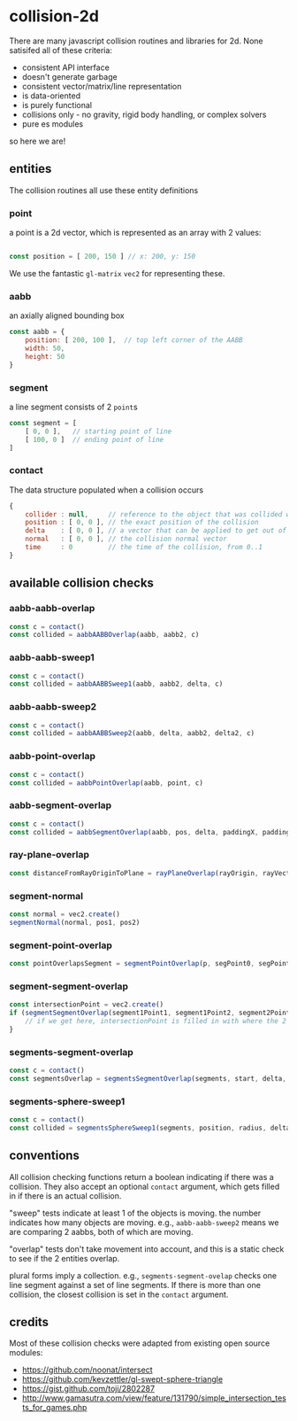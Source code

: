 # collision-2d

There are many javascript collision routines and libraries for 2d. None satisifed all of these criteria:

* consistent API interface
* doesn't generate garbage
* consistent vector/matrix/line representation
* is data-oriented
* is purely functional
* collisions only - no gravity, rigid body handling, or complex solvers
* pure es modules

so here we are!

## entities

The collision routines all use these entity definitions


### point

a point is a 2d vector, which is represented as an array with 2 values:
```javascript

const position = [ 200, 150 ] // x: 200, y: 150

```

We use the fantastic `gl-matrix` `vec2` for representing these.


### aabb

an axially aligned bounding box
```javascript
const aabb = {
    position: [ 200, 100 ],  // top left corner of the AABB
    width: 50,
    height: 50
}
```

###  segment

a line segment consists of 2 `point`s
```javascript
const segment = [
    [ 0, 0 ],   // starting point of line
    [ 100, 0 ]  // ending point of line
]
```


### contact

The data structure populated when a collision occurs

```javascript
{
    collider : null,     // reference to the object that was collided with
    position : [ 0, 0 ], // the exact position of the collision
    delta    : [ 0, 0 ], // a vector that can be applied to get out of the colliding state
    normal   : [ 0, 0 ], // the collision normal vector
    time     : 0         // the time of the collision, from 0..1
}
```


## available collision checks

### aabb-aabb-overlap


```javascript
const c = contact()
const collided = aabbAABBOverlap(aabb, aabb2, c)
```


### aabb-aabb-sweep1

```javascript
const c = contact()
const collided = aabbAABBSweep1(aabb, aabb2, delta, c)
```


### aabb-aabb-sweep2

```javascript
const c = contact()
const collided = aabbAABBSweep2(aabb, delta, aabb2, delta2, c)
```


### aabb-point-overlap

```javascript
const c = contact()
const collided = aabbPointOverlap(aabb, point, c)
```


### aabb-segment-overlap

```javascript
const c = contact()
const collided = aabbSegmentOverlap(aabb, pos, delta, paddingX, paddingY, c)
```


### ray-plane-overlap

```javascript
const distanceFromRayOriginToPlane = rayPlaneOverlap(rayOrigin, rayVector, planeOrigin, planeNormal)
```


### segment-normal

```javascript
const normal = vec2.create()
segmentNormal(normal, pos1, pos2)
```


### segment-point-overlap

```javascript
const pointOverlapsSegment = segmentPointOverlap(p, segPoint0, segPoint1) // true or false
```


### segment-segment-overlap

```javascript
const intersectionPoint = vec2.create()
if (segmentSegmentOverlap(segment1Point1, segment1Point2, segment2Point1, segment2Point2, intersectionPoint)) {
    // if we get here, intersectionPoint is filled in with where the 2 segments overlap
}
```


### segments-segment-overlap

```javascript
const c = contact()
const segmentsOverlap = segmentsSegmentOverlap(segments, start, delta, c)
```


### segments-sphere-sweep1

```javascript
const c = contact()
const collided = segmentsSphereSweep1(segments, position, radius, delta, c)
```


## conventions

All collision checking functions return a boolean indicating if there was a collision. They also accept an optional `contact` argument, which gets filled in if there is an actual collision.


"sweep" tests indicate at least 1 of the objects is moving. the number indicates how many objects are moving. e.g., `aabb-aabb-sweep2` means we are comparing 2 aabbs, both of which are moving.

"overlap" tests don't take movement into account, and this is a static check to see if the 2 entities overlap.

plural forms imply a collection. e.g., `segments-segment-ovelap` checks one line segment against a set of line segments. If there is more than one collision, the closest collision is set in the `contact` argument.


## credits

Most of these collision checks were adapted from existing open source modules:

* https://github.com/noonat/intersect
* https://github.com/kevzettler/gl-swept-sphere-triangle
* https://gist.github.com/toji/2802287
* http://www.gamasutra.com/view/feature/131790/simple_intersection_tests_for_games.php

